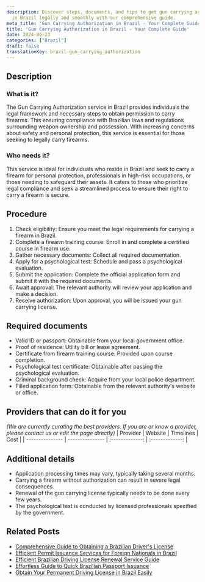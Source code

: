 ```yaml
---
description: Discover steps, documents, and tips to get gun carrying authorization
  in Brazil legally and smoothly with our comprehensive guide.
meta_title: 'Gun Carrying Authorization in Brazil - Your Complete Guide'
title: 'Gun Carrying Authorization in Brazil - Your Complete Guide'
date: 2024-06-23
categories: ["Brazil"]
draft: false
translationKey: brazil-gun_carrying_authorization
---
```



## Description
### What is it?
The Gun Carrying Authorization service in Brazil provides individuals the legal framework and necessary steps to obtain permission to carry firearms. This ensuring compliance with Brazilian laws and regulations surrounding weapon ownership and possession. With increasing concerns about safety and personal protection, this service is essential for those seeking to legally carry firearms.

### Who needs it?
This service is ideal for individuals who reside in Brazil and seek to carry a firearm for personal protection, professionals in high-risk occupations, or those needing to safeguard their assets. It caters to those who prioritize legal compliance and seek a streamlined process to ensure their right to carry a firearm is secure.

## Procedure

1. Check eligibility: Ensure you meet the legal requirements for carrying a firearm in Brazil.
2. Complete a firearm training course: Enroll in and complete a certified course in firearm use.
3. Gather necessary documents: Collect all required documentation.
4. Apply for a psychological test: Schedule and pass a psychological evaluation.
5. Submit the application: Complete the official application form and submit it with the required documents.
6. Await approval: The relevant authority will review your application and make a decision.
7. Receive authorization: Upon approval, you will be issued your gun carrying license.


## Required documents

- Valid ID or passport: Obtainable from your local government office.
- Proof of residence: Utility bill or lease agreement.
- Certificate from firearm training course: Provided upon course completion.
- Psychological test certificate: Obtainable after passing the psychological evaluation.
- Criminal background check: Acquire from your local police department.
- Filled application form: Obtainable from the relevant authority's website or office.


## Providers that can do it for you
_(We are currently curating the best providers. If you are or know a provider, please contact us or edit the page directly)_
| Provider        |     Website     |     Timelines    |       Cost      |
| --------------- | --------------- |  :-------------: | :-------------: |

## Additional details

- Application processing times may vary, typically taking several months.
- Carrying a firearm without authorization can result in severe legal consequences.
- Renewal of the gun carrying license typically needs to be done every few years.
- The psychological test is conducted by licensed professionals specified by the government.

## Related Posts

- [Comprehensive Guide to Obtaining a Brazilian Driver's License](https://tramitit.com/guides/brazil/driving_license/)
- [Efficient Permit Issuance Services for Foreign Nationals in Brazil](https://tramitit.com/guides/brazil/permit_issuance/)
- [Efficient Brazilian Driving License Renewal Service Guide](https://tramitit.com/guides/brazil/driving_license_renewal/)
- [Effortless Guide to Quick Brazilian Passport Issuance](https://tramitit.com/guides/brazil/passport_issuance/)
- [Obtain Your Permanent Driving License in Brazil Easily](https://tramitit.com/guides/brazil/permanent_driving_license/)